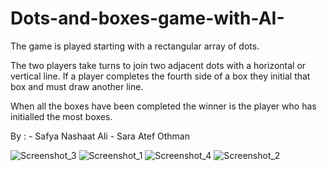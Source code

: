 ﻿# Dots-and-boxes-game-with-AI-

 The game is played starting with a rectangular array of dots.

The two players take turns to join two adjacent dots with a horizontal or vertical line. If a player completes the fourth side of a box they initial that box and must draw another line.

When all the boxes have been completed the winner is the player who has initialled the most boxes.

By :
     - Safya Nashaat Ali          - Sara Atef Othman

     



![Screenshot_3](https://github.com/saratef/Dots-and-boxes-game-with-AI-/assets/167128704/4a97be80-1c29-4cd2-9231-8ff3730f8054)
![Screenshot_1](https://github.com/saratef/Dots-and-boxes-game-with-AI-/assets/167128704/4b974a0c-e616-4422-bb32-6354237c2f2a)
![Screenshot_4](https://github.com/saratef/Dots-and-boxes-game-with-AI-/assets/167128704/b75ab20f-b19d-4e0b-838c-97a44b6be39a)
![Screenshot_2](https://github.com/saratef/Dots-and-boxes-game-with-AI-/assets/167128704/6961aa19-4fc3-4482-8e81-ca6864cb8fd8)


